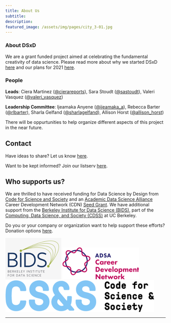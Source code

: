 ```yaml
---
title: About Us
subtitle: 
description: 
featured_image: /assets/img/pages/city_3-01.jpg
---
```


### About DSxD

We are a grant funded project aimed at celebrating the fundamental creativity of data science. Please read more about why we started DSxD [here](../blog/dsxd-announce) and our plans for 2021 [here](../blog/dsxd-overview). 

### People

**Leads**: Ciera Martinez ([@cierareports](https://twitter.com/CieraReports)), Sara Stoudt ([@sastoudt](https://twitter.com/sastoudt)), Valeri Vasquez ([@valeri_vasquez](https://twitter.com/valeri_vasquez))

**Leadership Committee**: Ijeamaka Anyene ([@ijeamaka_a](https://twitter.com/ijeamaka_a)), Rebecca Barter ([@rlbarter](https://twitter.com/rlbarter)), Sharla Gelfand ([@sharlagelfand](https://twitter.com/sharlagelfand)), Allison Horst ([@allison_horst](https://twitter.com/allison_horst))


There will be oppurtunities to help organize different aspects of this project in the near future. 

## Contact

Have ideas to share? Let us know [here](https://docs.google.com/forms/d/e/1FAIpQLSdprP0oGESh9bMnL9WSQZqSKAwcNHOT0z2Gjljz23U-2okJhA/viewform).

Want to be kept informed? Join our listserv [here](https://groups.google.com/u/0/g/datasciencebydesign?pli=1).

## Who supports us?

We are thrilled to have received funding for Data Science by Design from [Code for Science and Society](https://codeforscience.org/) and an [Academic Data Science Alliance](https://academicdatascience.org/) Career Development Network (CDN) [Seed Grant](https://academicdatascience.org/cdn/seed-grants). We have additional support from the [Berkeley Institute for Data Science (BIDS)](https://bids.berkeley.edu/), part of the [Computing, Data Science, and Society (CDSS)](https://data.berkeley.edu/) at UC Berkeley.

Do you or your company or organization want to help support these efforts? Donation options [here](https://opencollective.com/data-science-by-design).


<img src="../assets/img/bids.jpg" alt="Berkeley Institute for Data Science Logo" height="130">
<img src="../assets/img/cdn.png" alt="Acedemic Data Science Alliance Career Development Network Logo" height="100">
<img src="../assets/img/css.png" alt="Code for Science and Society Logo" height="100">



<!-- {% include components/teams/team-carousel-1.html %}
 -->
---

<!-- {% include components/teams/team-carousel-2.html %} -->

<!-- ---
```components/teams/team-carousel-3.html ```
{% include components/teams/team-carousel-3.html %}

---
```components/teams/team-carousel-4.html ```
{% include components/teams/team-carousel-4.html %}

---
```components/teams/team-carousel-5.html ```
{% include components/teams/team-carousel-5.html %} -->